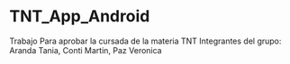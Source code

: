 # TNT_App_Android
Trabajo Para aprobar la cursada de la materia TNT
Integrantes del grupo: Aranda Tania, Conti Martin, Paz Veronica

